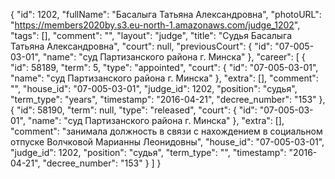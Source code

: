 {
    "id": 1202,
    "fullName": "Басалыга Татьяна Александровна",
    "photoURL": "https://members2020by.s3.eu-north-1.amazonaws.com/judge_1202",
    "tags": [],
    "comment": "",
    "layout": "judge",
    "title": "Судья Басалыга Татьяна Александровна",
    "court": null,
    "previousCourt": {
        "id": "07-005-03-01",
        "name": "суд Партизанского района г. Минска"
    },
    "career": [
        {
            "id": 58189,
            "term": 5,
            "type": "appointed",
            "court": {
                "id": "07-005-03-01",
                "name": "суд Партизанского района г. Минска"
            },
            "extra": [],
            "comment": "",
            "house_id": "07-005-03-01",
            "judge_id": 1202,
            "position": "судья",
            "term_type": "years",
            "timestamp": "2016-04-21",
            "decree_number": "153"
        },
        {
            "id": 58190,
            "term": null,
            "type": "released",
            "court": {
                "id": "07-005-03-01",
                "name": "суд Партизанского района г. Минска"
            },
            "extra": [],
            "comment": "занимала должность в связи с нахождением в социальном отпуске Волчковой Марианны Леонидовны",
            "house_id": "07-005-03-01",
            "judge_id": 1202,
            "position": "судья",
            "term_type": "",
            "timestamp": "2016-04-21",
            "decree_number": "153"
        }
    ]
}